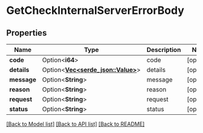 # GetCheckInternalServerErrorBody

## Properties

Name | Type | Description | Notes
------------ | ------------- | ------------- | -------------
**code** | Option<**i64**> | code | [optional]
**details** | Option<[**Vec<serde_json::Value>**](serde_json::Value.md)> | details | [optional]
**message** | Option<**String**> | message | [optional]
**reason** | Option<**String**> | reason | [optional]
**request** | Option<**String**> | request | [optional]
**status** | Option<**String**> | status | [optional]

[[Back to Model list]](../README.md#documentation-for-models) [[Back to API list]](../README.md#documentation-for-api-endpoints) [[Back to README]](../README.md)


